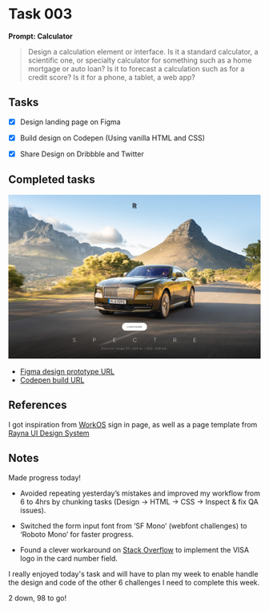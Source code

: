 # Task 003



**Prompt: Calculator**

> Design a calculation element or interface. Is it a standard calculator, a scientific one, or specialty calculator for something such as a home mortgage or auto loan? Is it to forecast a calculation such as for a credit score? Is it for a phone, a tablet, a web app?


## Tasks
- [x]  Design landing page on Figma
- [x]  Build design on Codepen (Using vanilla HTML and CSS)
- [x]  Share Design on Dribbble and Twitter


## Completed tasks
![An image of a landing page designed as part of a UI design and code challenge](https://github.com/Dum3bi/100-day-UI-design-and-code-challenge/blob/0a947308ea556e4de9bd0302bb53f5eaf9aaa412/projects/003/build/images/003_Landing-page.png?raw=true)

- [Figma design prototype URL](https://www.figma.com/proto/7QRpWdER7fWJe4tI8eOejn/100-Days-UI-challenge?page-id=65%3A312&type=design&node-id=65-313&viewport=1263%2C531%2C0.81&t=rvUi0FpURRECFVfZ-1&scaling=scale-down&mode=design)
- [Codepen build URL](https://codepen.io/dum3bi/full/BaEvrNy)



## References

I got inspiration from [WorkOS](https://dashboard.workos.com/signin) sign in page, as well as a page template from [Rayna UI Design System](https://www.raynaui.com/)


## Notes

Made progress today!

- Avoided repeating yesterday’s mistakes and improved my workflow from 6 to 4hrs by chunking tasks (Design -> HTML -> CSS -> Inspect & fix QA issues).

- Switched the form input font from ‘SF Mono’ (webfont challenges) to ‘Roboto Mono’ for faster progress.

- Found a clever workaround on [Stack Overflow](https://stackoverflow.com/questions/20740523/place-an-image-inside-a-text-field) to implement the VISA logo in the card number field. 

I really enjoyed today's task and will have to plan my week to enable handle the design and code of the other 6 challenges I need to complete this week.

2 down, 98 to go!